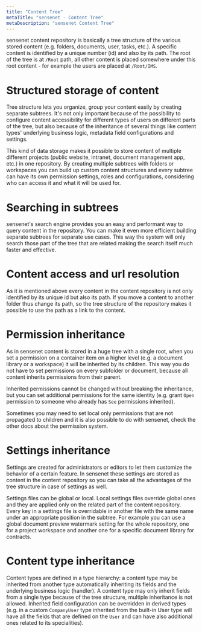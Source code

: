 ```yaml
---
title: "Content Tree"
metaTitle: "sensenet - Content Tree"
metaDescription: "sensenet Content Tree"
---
```


sensenet content repository is basically a tree structure of the various stored content (e.g. folders, documents, user, tasks, etc.). A specific content is identified by a unique number (id) and also by its path. The root of the tree is at `/Root` path, all other content is placed somewhere under this root content - for example the users are placed at `/Root/IMS`.

# Structured storage of content

Tree structure lets you organize, group your content easily by creating separate subtrees. It's not only important because of the possibility to configure content accessibility for different types of users on different parts of the tree, but also because of the inheritance of several things like content types' underlying business logic, metadata field configurations and settings.

This kind of data storage makes it possible to store content of multiple different projects (public website, intranet, document management app, etc.) in one repository. By creating multiple subtrees with folders or workspaces you can build up custom content structures and every subtree can have its own permission settings, roles and configurations, considering who can access it and what it will be used for.

# Searching in subtrees

sensenet's search engine provides you an easy and performant way to query content in the repository. You can make it even more efficient building separate subtrees for separate use cases. This way the system will only search those part of the tree that are related making the search itself much faster and effective.

# Content access and url resolution

As it is mentioned above every content in the content repository is not only identified by its unique id but also its path. If you move a content to another folder thus change its path, so the tree structure of the repository makes it possible to use the path as a link to the content.

# Permission inheritance

As in sensenet content is stored in a huge tree with a single root, when you set a permission on a container item on a higher level (e.g. a document library or a workspace) it will be inherited by its children. This way you do not have to set permissions on every subfolder or document, because all content inherits permissions from their parent.

Inherited permissions cannot be changed without breaking the inheritance, but you can set additional permissions for the same identity (e.g. grant `Open` permission to someone who already has `See` permissions inherited).

Sometimes you may need to set local only permissions that are not propagated to children and it is also possible to do with sensenet, check the other docs about the permission system.

# Settings inheritance

Settings are created for administrators or editors to let them customize the behavior of a certain feature. In sensenet these settings are stored as content in the content repository so you can take all the advantages of the tree structure in case of settings as well.

Settings files can be global or local. Local settings files override global ones and they are applied only on the related part of the content repository. Every key in a settings file is overridable in another file with the same name under an appropriate position in the subtree. For example you can use a global document preview watermark setting for the whole repository, one for a project workspace and another one for a specific document library for contracts.

# Content type inheritance

Content types are defined in a type hierarchy: a content type may be inherited from another type automatically inheriting its fields and the underlying business logic (handler). A content type may only inherit fields from a single type because of the tree structure, multiple inheritance is not allowed. Inherited field configuration can be overridden in derived types (e.g. in a custom `CompanyUser` type inherited from the built-in User type will have all the fields that are defined on the `User` and can have also additional ones related to its specialities).
